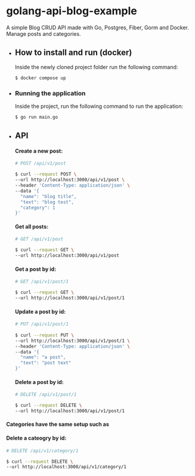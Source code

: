# golang-api-blog-example
  A simple Blog CRUD API made with Go, Postgres, Fiber, Gorm and Docker. Manage posts and categories.
  
- ## How to install and run (docker)
  Inside the newly cloned project folder run the following command:
  ```bash
  $ docker compose up
  ```

- ### Running the application
  Inside the project, run the following command to run the application:
  ```bash
  $ go run main.go
  ```

- ## API
  #### Create a new post:
  ```bash
  # POST /api/v1/post

  $ curl --request POST \
  --url http://localhost:3000/api/v1/post \
  --header 'Content-Type: application/json' \
  --data '{
	"name": "blog title",
	"text": "blog test",
	"category": 1
  }'

  ```

  #### Get all posts:
  ```bash
  # GET /api/v1/post

  $ curl --request GET \
  --url http://localhost:3000/api/v1/post

  ```

  #### Get a post by id:
  ```bash
  # GET /api/v1/post/1

  $ curl --request GET \
  --url http://localhost:3000/api/v1/post/1

  ```
  
  #### Update a post by id:
  ```bash
  # PUT /api/v1/post/1
 
  $ curl --request PUT \
  --url http://localhost:3000/api/v1/post/1 \
  --header 'Content-Type: application/json' \
  --data '{
	"name": "a post",
	"text": "post text"
  }'

  ```

  #### Delete a post by id:
  ```bash
  # DELETE /api/v1/post/1

  $ curl --request DELETE \
  --url http://localhost:3000/api/v1/post/1

  ```

#### Categories have the same setup such as

  #### Delete a cateogry by id:
  ```bash
  # DELETE /api/v1/category/1

  $ curl --request DELETE \
  --url http://localhost:3000/api/v1/category/1

  ```